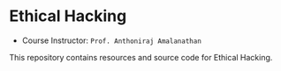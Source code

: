 # Ethical Hacking
- Course Instructor: `Prof. Anthoniraj Amalanathan`

This repository contains resources and source code for Ethical Hacking.
